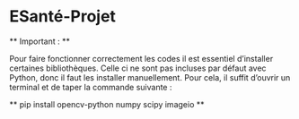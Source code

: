 # ESanté-Projet

** Important : **

Pour faire fonctionner correctement les codes il est essentiel d’installer certaines bibliothèques. 
Celle ci ne sont pas incluses par défaut avec Python, donc il faut les installer manuellement. 
Pour cela, il suffit d’ouvrir un terminal et de taper la commande suivante :

** pip install opencv-python numpy scipy imageio **


